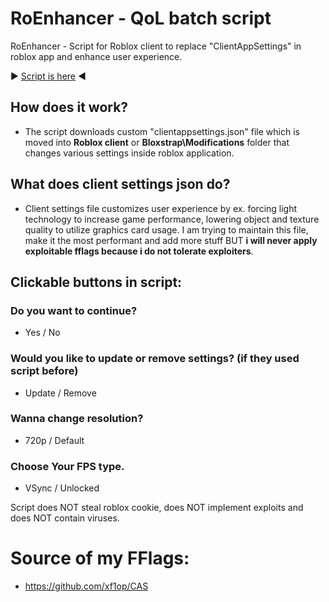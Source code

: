 # RoEnhancer - QoL batch script
RoEnhancer - Script for Roblox client to replace "ClientAppSettings" in roblox app and enhance user experience.

▶️ [Script is here](https://github.com/xf1op/RoEnhancer/releases/latest/) ◀️
## How does it work?
- The script downloads custom "clientappsettings.json" file which is moved into **Roblox client** or **Bloxstrap\Modifications** folder that changes various settings inside roblox application.
## What does client settings json do?
- Client settings file customizes user experience by ex. forcing light technology to increase game performance, lowering object and texture quality to utilize graphics card usage. I am trying to maintain this file, make it the most performant and add more stuff BUT **i will never apply exploitable fflags because i do not tolerate exploiters**.
  
## Clickable buttons in script:
### Do you want to continue?
- Yes / No
### Would you like to update or remove settings? (if they used script before)
- Update / Remove
### Wanna change resolution?
- 720p / Default
### Choose Your FPS type.
- VSync / Unlocked

Script does NOT steal roblox cookie, does NOT implement exploits and does NOT contain viruses.

# Source of my FFlags:
- https://github.com/xf1op/CAS
